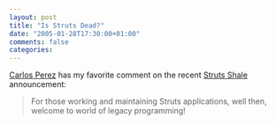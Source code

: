 ```yaml
---
layout: post
title: "Is Struts Dead?"
date: "2005-01-28T17:30:00+01:00"
comments: false
categories: 
---
```


<p><a href="http://www.manageability.org/blog/stuff/official-struts-demise">Carlos Perez</a> has my favorite comment on the recent <a href="http://www.apachenews.org/archives/000552.html">Struts Shale</a> announcement:</p>

<blockquote>
<p>For those working and maintaining Struts applications, well then, welcome to world of legacy programming!</p>
</blockquote>


